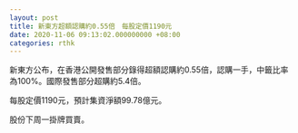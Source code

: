 ```yaml
---
layout: post
title: 新東方超額認購約0.55倍　每股定價1190元
date: 2020-11-06 09:13:02.000000000 +08:00
categories: rthk
---
```


新東方公布，在香港公開發售部分錄得超額認購約0.55倍，認購一手，中籤比率為100%。國際發售部分超購約5.4倍。

每股定價1190元，預計集資淨額99.78億元。

股份下周一掛牌買賣。
